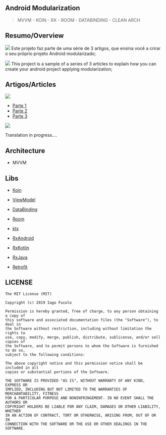 ## **Android Modularization** 
>  MVVM - KOIN - RX - ROOM - DATABINDING - CLEAN ARCH

## Resumo/Overview
![](https://github.com/ifucolo/android-modularization/blob/presentation/iconfinder_flag-brazil_748057.png) Este projeto faz parte de uma série de 3 artigos, que ensina você a crirar o seu próprio projeto Android modularizado;

![](https://github.com/ifucolo/android-modularization/blob/presentation/iconfinder_flag-united-kingdom_748024.png) This project is a sample of a series of 3 articles to explain how you can create your android project applying modularization;

## Artigos/Articles
![](https://github.com/ifucolo/android-modularization/blob/presentation/iconfinder_flag-brazil_748057.png)

* [Parte 1](https://medium.com/@iagofucolo/modulariza%C3%A7%C3%A3o-android-parte-1-b69b509571c9)
* [Parte 2](https://medium.com/@iagofucolo/modulariza%C3%A7%C3%A3o-android-parte-2-aab52b903d90)
* [Parte 3](https://medium.com/@iagofucolo/modulariza%C3%A7%C3%A3o-android-parte-3-22622ae7d162)

![](https://github.com/ifucolo/android-modularization/blob/presentation/iconfinder_flag-united-kingdom_748024.png)

Translation in progress....

## Architecture
- MVVM

## Libs
* [Koin](https://insert-koin.io/)

* [ViewModel](https://developer.android.com/topic/libraries/architecture/viewmodel)
* [DataBinding](https://developer.android.com/topic/libraries/data-binding)
* [Room](https://developer.android.com/topic/libraries/architecture/room)
* [ktx](https://developer.android.com/kotlin/ktx)

* [RxAndroid](https://github.com/ReactiveX/RxAndroid)
* [RxKotlin](https://github.com/ReactiveX/RxKotlin)
* [RxJava](https://github.com/ReactiveX/RxJava)

* [Retrofit](https://github.com/ww-tech/roxie/wiki/1.-ViewModel)



 ## LICENSE

```
The MIT License (MIT)

Copyright (c) 2019 Iago Fucolo

Permission is hereby granted, free of charge, to any person obtaining a copy of
this software and associated documentation files (the "Software"), to deal in
the Software without restriction, including without limitation the rights to
use, copy, modify, merge, publish, distribute, sublicense, and/or sell copies of
the Software, and to permit persons to whom the Software is furnished to do so,
subject to the following conditions:

The above copyright notice and this permission notice shall be included in all
copies or substantial portions of the Software.

THE SOFTWARE IS PROVIDED "AS IS", WITHOUT WARRANTY OF ANY KIND, EXPRESS OR
IMPLIED, INCLUDING BUT NOT LIMITED TO THE WARRANTIES OF MERCHANTABILITY, FITNESS
FOR A PARTICULAR PURPOSE AND NONINFRINGEMENT. IN NO EVENT SHALL THE AUTHORS OR
COPYRIGHT HOLDERS BE LIABLE FOR ANY CLAIM, DAMAGES OR OTHER LIABILITY, WHETHER
IN AN ACTION OF CONTRACT, TORT OR OTHERWISE, ARISING FROM, OUT OF OR IN
CONNECTION WITH THE SOFTWARE OR THE USE OR OTHER DEALINGS IN THE SOFTWARE.
```
